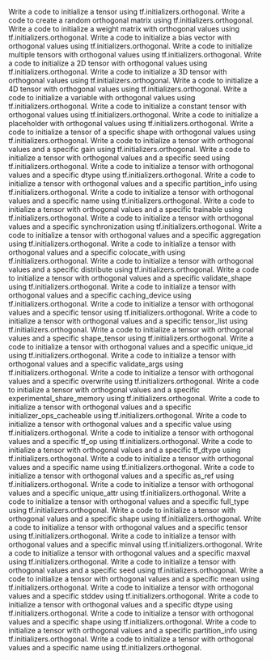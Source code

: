 Write a code to initialize a tensor using tf.initializers.orthogonal.
Write a code to create a random orthogonal matrix using tf.initializers.orthogonal.
Write a code to initialize a weight matrix with orthogonal values using tf.initializers.orthogonal.
Write a code to initialize a bias vector with orthogonal values using tf.initializers.orthogonal.
Write a code to initialize multiple tensors with orthogonal values using tf.initializers.orthogonal.
Write a code to initialize a 2D tensor with orthogonal values using tf.initializers.orthogonal.
Write a code to initialize a 3D tensor with orthogonal values using tf.initializers.orthogonal.
Write a code to initialize a 4D tensor with orthogonal values using tf.initializers.orthogonal.
Write a code to initialize a variable with orthogonal values using tf.initializers.orthogonal.
Write a code to initialize a constant tensor with orthogonal values using tf.initializers.orthogonal.
Write a code to initialize a placeholder with orthogonal values using tf.initializers.orthogonal.
Write a code to initialize a tensor of a specific shape with orthogonal values using tf.initializers.orthogonal.
Write a code to initialize a tensor with orthogonal values and a specific gain using tf.initializers.orthogonal.
Write a code to initialize a tensor with orthogonal values and a specific seed using tf.initializers.orthogonal.
Write a code to initialize a tensor with orthogonal values and a specific dtype using tf.initializers.orthogonal.
Write a code to initialize a tensor with orthogonal values and a specific partition_info using tf.initializers.orthogonal.
Write a code to initialize a tensor with orthogonal values and a specific name using tf.initializers.orthogonal.
Write a code to initialize a tensor with orthogonal values and a specific trainable using tf.initializers.orthogonal.
Write a code to initialize a tensor with orthogonal values and a specific synchronization using tf.initializers.orthogonal.
Write a code to initialize a tensor with orthogonal values and a specific aggregation using tf.initializers.orthogonal.
Write a code to initialize a tensor with orthogonal values and a specific colocate_with using tf.initializers.orthogonal.
Write a code to initialize a tensor with orthogonal values and a specific distribute using tf.initializers.orthogonal.
Write a code to initialize a tensor with orthogonal values and a specific validate_shape using tf.initializers.orthogonal.
Write a code to initialize a tensor with orthogonal values and a specific caching_device using tf.initializers.orthogonal.
Write a code to initialize a tensor with orthogonal values and a specific tensor using tf.initializers.orthogonal.
Write a code to initialize a tensor with orthogonal values and a specific tensor_list using tf.initializers.orthogonal.
Write a code to initialize a tensor with orthogonal values and a specific shape_tensor using tf.initializers.orthogonal.
Write a code to initialize a tensor with orthogonal values and a specific unique_id using tf.initializers.orthogonal.
Write a code to initialize a tensor with orthogonal values and a specific validate_args using tf.initializers.orthogonal.
Write a code to initialize a tensor with orthogonal values and a specific overwrite using tf.initializers.orthogonal.
Write a code to initialize a tensor with orthogonal values and a specific experimental_share_memory using tf.initializers.orthogonal.
Write a code to initialize a tensor with orthogonal values and a specific initializer_ops_cacheable using tf.initializers.orthogonal.
Write a code to initialize a tensor with orthogonal values and a specific value using tf.initializers.orthogonal.
Write a code to initialize a tensor with orthogonal values and a specific tf_op using tf.initializers.orthogonal.
Write a code to initialize a tensor with orthogonal values and a specific tf_dtype using tf.initializers.orthogonal.
Write a code to initialize a tensor with orthogonal values and a specific name using tf.initializers.orthogonal.
Write a code to initialize a tensor with orthogonal values and a specific as_ref using tf.initializers.orthogonal.
Write a code to initialize a tensor with orthogonal values and a specific unique_attr using tf.initializers.orthogonal.
Write a code to initialize a tensor with orthogonal values and a specific full_type using tf.initializers.orthogonal.
Write a code to initialize a tensor with orthogonal values and a specific shape using tf.initializers.orthogonal.
Write a code to initialize a tensor with orthogonal values and a specific tensor using tf.initializers.orthogonal.
Write a code to initialize a tensor with orthogonal values and a specific minval using tf.initializers.orthogonal.
Write a code to initialize a tensor with orthogonal values and a specific maxval using tf.initializers.orthogonal.
Write a code to initialize a tensor with orthogonal values and a specific seed using tf.initializers.orthogonal.
Write a code to initialize a tensor with orthogonal values and a specific mean using tf.initializers.orthogonal.
Write a code to initialize a tensor with orthogonal values and a specific stddev using tf.initializers.orthogonal.
Write a code to initialize a tensor with orthogonal values and a specific dtype using tf.initializers.orthogonal.
Write a code to initialize a tensor with orthogonal values and a specific shape using tf.initializers.orthogonal.
Write a code to initialize a tensor with orthogonal values and a specific partition_info using tf.initializers.orthogonal.
Write a code to initialize a tensor with orthogonal values and a specific name using tf.initializers.orthogonal.